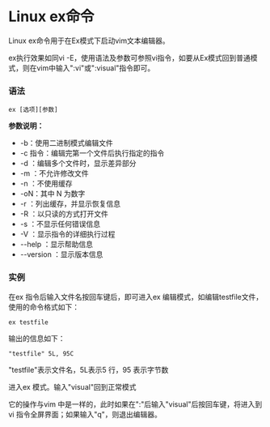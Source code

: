 
# Linux ex命令



Linux ex命令用于在Ex模式下启动vim文本编辑器。

ex执行效果如同vi -E，使用语法及参数可参照vi指令，如要从Ex模式回到普通模式，则在vim中输入":vi"或":visual"指令即可。

### 语法

```
ex [选项][参数]
```

**参数说明：**

*   -b：使用二进制模式编辑文件
*   -c 指令：编辑完第一个文件后执行指定的指令
*   -d ：编辑多个文件时，显示差异部分
*   -m ：不允许修改文件
*   -n ：不使用缓存
*   -oN：其中 N 为数字
*   -r ：列出缓存，并显示恢复信息
*   -R ：以只读的方式打开文件
*   -s ：不显示任何错误信息
*   -V ：显示指令的详细执行过程
*   --help ：显示帮助信息
*   --version ：显示版本信息

### 实例

在ex 指令后输入文件名按回车键后，即可进入ex 编辑模式，如编辑testfile文件，使用的命令格式如下：

```
ex testfile 

```

输出的信息如下：

```
"testfile" 5L, 95C 

```

"testfile"表示文件名，5L表示5 行，95 表示字节数

进入ex 模式。输入"visual"回到正常模式

它的操作与vim 中是一样的，此时如果在":"后输入"visual"后按回车键，将进入到vi 指令全屏界面；如果输入"q"，则退出编辑器。




